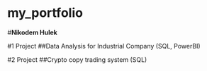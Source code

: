 # my_portfolio
#**Nikodem Hulek** 

#1 Project
##Data Analysis for Industrial Company (SQL, PowerBI)

#2 Project
##Crypto copy trading system (SQL)

